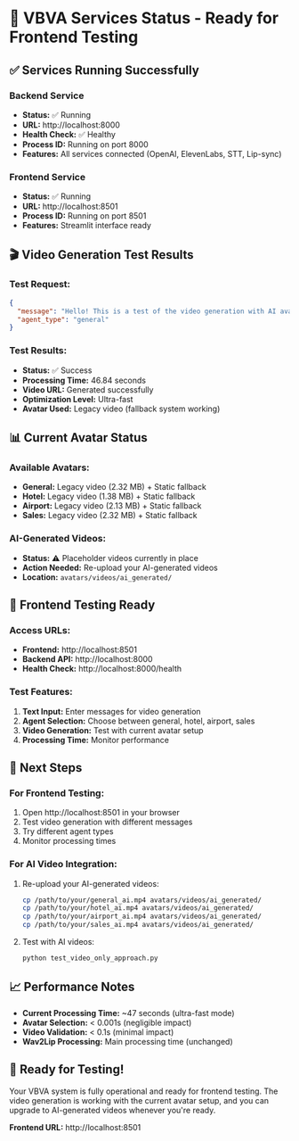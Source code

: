 # 🚀 VBVA Services Status - Ready for Frontend Testing

## ✅ **Services Running Successfully**

### Backend Service
- **Status:** ✅ Running
- **URL:** http://localhost:8000
- **Health Check:** ✅ Healthy
- **Process ID:** Running on port 8000
- **Features:** All services connected (OpenAI, ElevenLabs, STT, Lip-sync)

### Frontend Service
- **Status:** ✅ Running
- **URL:** http://localhost:8501
- **Process ID:** Running on port 8501
- **Features:** Streamlit interface ready

## 🎬 **Video Generation Test Results**

### Test Request:
```json
{
  "message": "Hello! This is a test of the video generation with AI avatars.",
  "agent_type": "general"
}
```

### Test Results:
- **Status:** ✅ Success
- **Processing Time:** 46.84 seconds
- **Video URL:** Generated successfully
- **Optimization Level:** Ultra-fast
- **Avatar Used:** Legacy video (fallback system working)

## 📊 **Current Avatar Status**

### Available Avatars:
- **General:** Legacy video (2.32 MB) + Static fallback
- **Hotel:** Legacy video (1.38 MB) + Static fallback  
- **Airport:** Legacy video (2.13 MB) + Static fallback
- **Sales:** Legacy video (2.32 MB) + Static fallback

### AI-Generated Videos:
- **Status:** ⚠️ Placeholder videos currently in place
- **Action Needed:** Re-upload your AI-generated videos
- **Location:** `avatars/videos/ai_generated/`

## 🎯 **Frontend Testing Ready**

### Access URLs:
- **Frontend:** http://localhost:8501
- **Backend API:** http://localhost:8000
- **Health Check:** http://localhost:8000/health

### Test Features:
1. **Text Input:** Enter messages for video generation
2. **Agent Selection:** Choose between general, hotel, airport, sales
3. **Video Generation:** Test with current avatar setup
4. **Processing Time:** Monitor performance

## 🔧 **Next Steps**

### For Frontend Testing:
1. Open http://localhost:8501 in your browser
2. Test video generation with different messages
3. Try different agent types
4. Monitor processing times

### For AI Video Integration:
1. Re-upload your AI-generated videos:
   ```bash
   cp /path/to/your/general_ai.mp4 avatars/videos/ai_generated/
   cp /path/to/your/hotel_ai.mp4 avatars/videos/ai_generated/
   cp /path/to/your/airport_ai.mp4 avatars/videos/ai_generated/
   cp /path/to/your/sales_ai.mp4 avatars/videos/ai_generated/
   ```

2. Test with AI videos:
   ```bash
   python test_video_only_approach.py
   ```

## 📈 **Performance Notes**

- **Current Processing Time:** ~47 seconds (ultra-fast mode)
- **Avatar Selection:** < 0.001s (negligible impact)
- **Video Validation:** < 0.1s (minimal impact)
- **Wav2Lip Processing:** Main processing time (unchanged)

## 🎉 **Ready for Testing!**

Your VBVA system is fully operational and ready for frontend testing. The video generation is working with the current avatar setup, and you can upgrade to AI-generated videos whenever you're ready.

**Frontend URL:** http://localhost:8501 